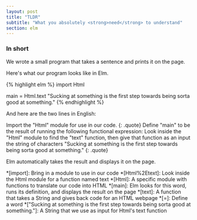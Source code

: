 ```yaml
---
layout: post
title: "TLDR"
subtitle: "What you absolutely <strong>need</strong> to understand"
section: elm
---
```


### In short

We wrote a small program that takes a sentence and prints it on the page.

Here's what our program looks like in Elm.

{% highlight elm %}
import Html

main = Html.text "Sucking at something is the first step towards being sorta good at something."
{% endhighlight %}

And here are the two lines in English:

Import the "Html" module for use in our code.
{: .quote}
Define "main" to be the result of running the following functional expression: Look inside the "Html" module to find the "text" function, then give that function as an input the string of characters "Sucking at something is the first step towards being sorta good at something."
{: .quote}

Elm automatically takes the result and displays it on the page.

*[import]: Bring in a module to use in our code
*[Html%2Etext]: Look inside the Html module for a function named text
*[Html]: A specific module with functions to translate our code into HTML
*[main]: Elm looks for this word, runs its definition, and displays the result on the page
*[text]: A function that takes a String and gives back code for an HTML webpage
*[=]: Define a word
*["Sucking at something is the first step towards being sorta good at something."]: A String that we use as input for Html's text function
